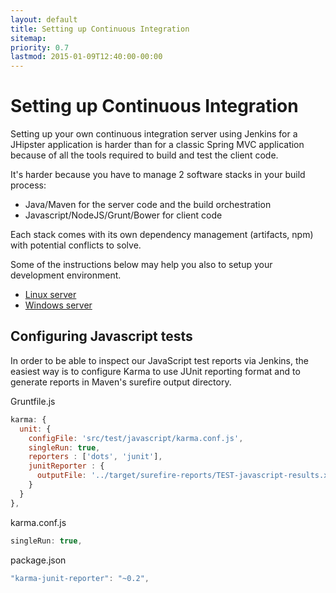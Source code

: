 ```yaml
---
layout: default
title: Setting up Continuous Integration
sitemap:
priority: 0.7
lastmod: 2015-01-09T12:40:00-00:00
---
```


# <i class="fa fa-check"></i> Setting up Continuous Integration

Setting up your own continuous integration server using Jenkins for a JHipster application is harder than for a classic Spring MVC application because of all the tools required to build and test the client code.

It's harder because you have to manage 2 software stacks in your build process:

- Java/Maven for the server code and the build orchestration
- Javascript/NodeJS/Grunt/Bower for client code

Each stack comes with its own dependency management (artifacts, npm) with potential conflicts to solve.

Some of the instructions below may help you also to setup your development environment.

- [Linux server](/setting_up_ci_linux.html)
- [Windows server](/setting_up_ci_windows.html)

## Configuring Javascript tests

In order to be able to inspect our JavaScript test reports via Jenkins, the easiest way is to configure Karma to use JUnit reporting format and to generate reports in Maven's surefire output directory.

Gruntfile.js

~~~ javascript
karma: {
  unit: {
    configFile: 'src/test/javascript/karma.conf.js',
    singleRun: true,
    reporters : ['dots', 'junit'],
    junitReporter : {
      outputFile: '../target/surefire-reports/TEST-javascript-results.xml'
    }
  }
},
~~~

karma.conf.js

~~~ javascript
singleRun: true,
~~~

package.json

~~~ javascript
"karma-junit-reporter": "~0.2",
~~~
